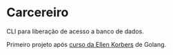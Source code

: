 # Carcereiro
CLI para liberação de acesso a banco de dados.

Primeiro projeto após [curso da Ellen Korbers](https://www.youtube.com/channel/UCxD5EE0H7qOhRr0tIVsOZPQ) de Golang.

